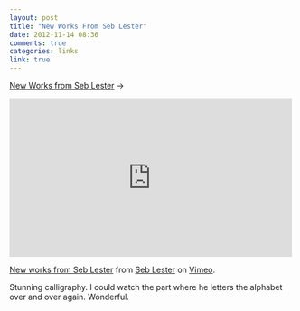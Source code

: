 ```yaml
---
layout: post
title: "New Works From Seb Lester"
date: 2012-11-14 08:36
comments: true
categories: links
link: true
---
```

[New Works from Seb Lester](http://vimeo.com/52532802 "New Works from Seb Lester") &rarr;  
<iframe src="http://player.vimeo.com/video/52532802?badge=0" width="500" height="281" frameborder="0" webkitAllowFullScreen mozallowfullscreen allowFullScreen></iframe> <p><a href="http://vimeo.com/52532802">New works from Seb Lester</a> from <a href="http://vimeo.com/user5124626">Seb Lester</a> on <a href="http://vimeo.com">Vimeo</a>.</p>  
Stunning calligraphy. I could watch the part where he letters the alphabet over and over again. Wonderful.